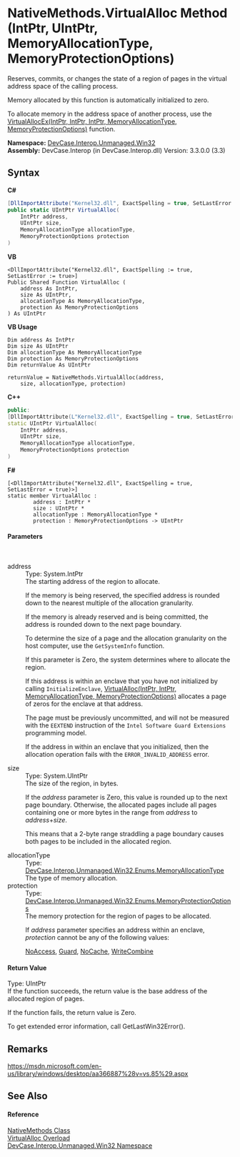 # NativeMethods.VirtualAlloc Method (IntPtr, UIntPtr, MemoryAllocationType, MemoryProtectionOptions)
 

Reserves, commits, or changes the state of a region of pages in the virtual address space of the calling process. 

 Memory allocated by this function is automatically initialized to zero. 

 To allocate memory in the address space of another process, use the <a href="M_DevCase_Interop_Unmanaged_Win32_NativeMethods_VirtualAllocEx">VirtualAllocEx(IntPtr, IntPtr, IntPtr, MemoryAllocationType, MemoryProtectionOptions)</a> function.

**Namespace:**&nbsp;<a href="N_DevCase_Interop_Unmanaged_Win32">DevCase.Interop.Unmanaged.Win32</a><br />**Assembly:**&nbsp;DevCase.Interop (in DevCase.Interop.dll) Version: 3.3.0.0 (3.3)

## Syntax

**C#**<br />
``` C#
[DllImportAttribute("Kernel32.dll", ExactSpelling = true, SetLastError = true)]
public static UIntPtr VirtualAlloc(
	IntPtr address,
	UIntPtr size,
	MemoryAllocationType allocationType,
	MemoryProtectionOptions protection
)
```

**VB**<br />
``` VB
<DllImportAttribute("Kernel32.dll", ExactSpelling := true, SetLastError := true>]
Public Shared Function VirtualAlloc ( 
	address As IntPtr,
	size As UIntPtr,
	allocationType As MemoryAllocationType,
	protection As MemoryProtectionOptions
) As UIntPtr
```

**VB Usage**<br />
``` VB Usage
Dim address As IntPtr
Dim size As UIntPtr
Dim allocationType As MemoryAllocationType
Dim protection As MemoryProtectionOptions
Dim returnValue As UIntPtr

returnValue = NativeMethods.VirtualAlloc(address, 
	size, allocationType, protection)
```

**C++**<br />
``` C++
public:
[DllImportAttribute(L"Kernel32.dll", ExactSpelling = true, SetLastError = true)]
static UIntPtr VirtualAlloc(
	IntPtr address, 
	UIntPtr size, 
	MemoryAllocationType allocationType, 
	MemoryProtectionOptions protection
)
```

**F#**<br />
``` F#
[<DllImportAttribute("Kernel32.dll", ExactSpelling = true, SetLastError = true)>]
static member VirtualAlloc : 
        address : IntPtr * 
        size : UIntPtr * 
        allocationType : MemoryAllocationType * 
        protection : MemoryProtectionOptions -> UIntPtr 

```


#### Parameters
&nbsp;<dl><dt>address</dt><dd>Type: System.IntPtr<br />The starting address of the region to allocate. 

 If the memory is being reserved, the specified address is rounded down to the nearest multiple of the allocation granularity. 

 If the memory is already reserved and is being committed, the address is rounded down to the next page boundary. 

 To determine the size of a page and the allocation granularity on the host computer, use the `GetSystemInfo` function. 

 If this parameter is Zero, the system determines where to allocate the region. 

 If this address is within an enclave that you have not initialized by calling `InitializeEnclave`, <a href="M_DevCase_Interop_Unmanaged_Win32_NativeMethods_VirtualAlloc">VirtualAlloc(IntPtr, IntPtr, MemoryAllocationType, MemoryProtectionOptions)</a> allocates a page of zeros for the enclave at that address. 

 The page must be previously uncommitted, and will not be measured with the `EEXTEND` instruction of the `Intel Software Guard Extensions` programming model. 

 If the address in within an enclave that you initialized, then the allocation operation fails with the `ERROR_INVALID_ADDRESS` error.</dd><dt>size</dt><dd>Type: System.UIntPtr<br />The size of the region, in bytes. 

 If the *address* parameter is Zero, this value is rounded up to the next page boundary. Otherwise, the allocated pages include all pages containing one or more bytes in the range from *address* to *address*+*size*. 

 This means that a 2-byte range straddling a page boundary causes both pages to be included in the allocated region.</dd><dt>allocationType</dt><dd>Type: <a href="T_DevCase_Interop_Unmanaged_Win32_Enums_MemoryAllocationType">DevCase.Interop.Unmanaged.Win32.Enums.MemoryAllocationType</a><br />The type of memory allocation.</dd><dt>protection</dt><dd>Type: <a href="T_DevCase_Interop_Unmanaged_Win32_Enums_MemoryProtectionOptions">DevCase.Interop.Unmanaged.Win32.Enums.MemoryProtectionOptions</a><br />The memory protection for the region of pages to be allocated. 

 If *address* parameter specifies an address within an enclave, *protection* cannot be any of the following values: 

<a href="T_DevCase_Interop_Unmanaged_Win32_Enums_MemoryProtectionOptions">NoAccess</a>, <a href="T_DevCase_Interop_Unmanaged_Win32_Enums_MemoryProtectionOptions">Guard</a>, <a href="T_DevCase_Interop_Unmanaged_Win32_Enums_MemoryProtectionOptions">NoCache</a>, <a href="T_DevCase_Interop_Unmanaged_Win32_Enums_MemoryProtectionOptions">WriteCombine</a></dd></dl>

#### Return Value
Type: UIntPtr<br />If the function succeeds, the return value is the base address of the allocated region of pages. 

 If the function fails, the return value is Zero. 

 To get extended error information, call GetLastWin32Error().

## Remarks
<a href="https://msdn.microsoft.com/en-us/library/windows/desktop/aa366887%28v=vs.85%29.aspx" target="_blank">https://msdn.microsoft.com/en-us/library/windows/desktop/aa366887%28v=vs.85%29.aspx</a>

## See Also


#### Reference
<a href="T_DevCase_Interop_Unmanaged_Win32_NativeMethods">NativeMethods Class</a><br /><a href="Overload_DevCase_Interop_Unmanaged_Win32_NativeMethods_VirtualAlloc">VirtualAlloc Overload</a><br /><a href="N_DevCase_Interop_Unmanaged_Win32">DevCase.Interop.Unmanaged.Win32 Namespace</a><br />